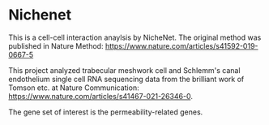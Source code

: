 # Nichenet
This is a cell-cell interaction anaylsis by NicheNet. The original method was published in Nature Method: https://www.nature.com/articles/s41592-019-0667-5

This project analyzed trabecular meshwork cell and Schlemm's canal endothelium single cell RNA sequencing data from the brilliant work of Tomson etc. at Nature Communication: https://www.nature.com/articles/s41467-021-26346-0. 

The gene set of interest is the permeability-related genes.

